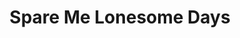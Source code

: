 ---
layout: post
title: Spare Me Lonesome Days
description: JP Porchfest 2023
embed_player:
  type: youtube
  src: WjekkshJSpQ
---
